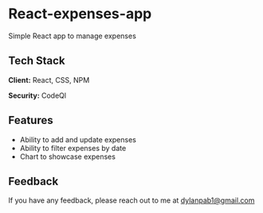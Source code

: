 # React-expenses-app

Simple React app to manage expenses

## Tech Stack

**Client:** React, CSS, NPM

**Security:**  CodeQl

## Features

- Ability to add and update expenses
- Ability to filter expenses by date
- Chart to showcase expenses 

## Feedback

If you have any feedback, please reach out to me at dylanpab1@gmail.com
